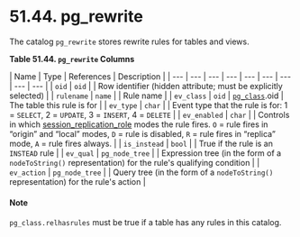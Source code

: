 # 51.44. pg\_rewrite

The catalog `pg_rewrite` stores rewrite rules for tables and views.

**Table 51.44. `pg_rewrite` Columns**

| Name | Type | References | Description |
| --- | --- | --- | --- | --- | --- | --- | --- | --- |
| `oid` | `oid` |   | Row identifier \(hidden attribute; must be explicitly selected\) |
| `rulename` | `name` |   | Rule name |
| `ev_class` | `oid` | [`pg_class`](https://www.postgresql.org/docs/10/static/catalog-pg-class.html).oid | The table this rule is for |
| `ev_type` | `char` |   | Event type that the rule is for: 1 = `SELECT`, 2 = `UPDATE`, 3 = `INSERT`, 4 = `DELETE` |
| `ev_enabled` | `char` |   | Controls in which [session\_replication\_role](https://www.postgresql.org/docs/10/static/runtime-config-client.html#GUC-SESSION-REPLICATION-ROLE) modes the rule fires. `O` = rule fires in “origin” and “local” modes, `D` = rule is disabled, `R` = rule fires in “replica” mode, `A` = rule fires always. |
| `is_instead` | `bool` |   | True if the rule is an `INSTEAD` rule |
| `ev_qual` | `pg_node_tree` |   | Expression tree \(in the form of a `nodeToString()` representation\) for the rule's qualifying condition |
| `ev_action` | `pg_node_tree` |   | Query tree \(in the form of a `nodeToString()` representation\) for the rule's action |

#### Note

`pg_class.relhasrules` must be true if a table has any rules in this catalog.

